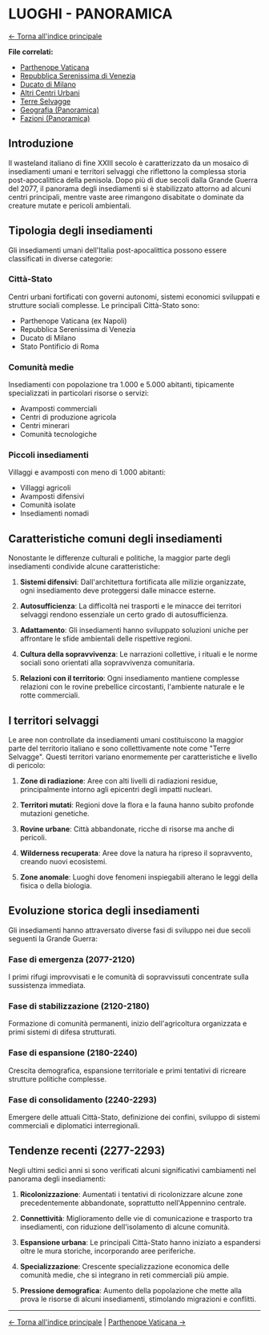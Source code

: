 # LUOGHI - PANORAMICA

[← Torna all'indice principale](../01.0-indice-principale.md)

**File correlati:**
- [Parthenope Vaticana](06.1-parthenope.md)
- [Repubblica Serenissima di Venezia](06.2-venezia.md)
- [Ducato di Milano](06.3-milano.md)
- [Altri Centri Urbani](06.4-altri-centri.md)
- [Terre Selvagge](06.5-terre-selvagge.md)
- [Geografia (Panoramica)](../03-geografia/03.0-geografia-panoramica.md)
- [Fazioni (Panoramica)](../05-fazioni/05.0-fazioni-panoramica.md)

## Introduzione

Il wasteland italiano di fine XXIII secolo è caratterizzato da un mosaico di insediamenti umani e territori selvaggi che riflettono la complessa storia post-apocalittica della penisola. Dopo più di due secoli dalla Grande Guerra del 2077, il panorama degli insediamenti si è stabilizzato attorno ad alcuni centri principali, mentre vaste aree rimangono disabitate o dominate da creature mutate e pericoli ambientali.

## Tipologia degli insediamenti

Gli insediamenti umani dell'Italia post-apocalittica possono essere classificati in diverse categorie:

### Città-Stato
Centri urbani fortificati con governi autonomi, sistemi economici sviluppati e strutture sociali complesse. Le principali Città-Stato sono:
- Parthenope Vaticana (ex Napoli)
- Repubblica Serenissima di Venezia
- Ducato di Milano
- Stato Pontificio di Roma

### Comunità medie
Insediamenti con popolazione tra 1.000 e 5.000 abitanti, tipicamente specializzati in particolari risorse o servizi:
- Avamposti commerciali
- Centri di produzione agricola
- Centri minerari
- Comunità tecnologiche

### Piccoli insediamenti
Villaggi e avamposti con meno di 1.000 abitanti:
- Villaggi agricoli
- Avamposti difensivi
- Comunità isolate
- Insediamenti nomadi

## Caratteristiche comuni degli insediamenti

Nonostante le differenze culturali e politiche, la maggior parte degli insediamenti condivide alcune caratteristiche:

1. **Sistemi difensivi**: Dall'architettura fortificata alle milizie organizzate, ogni insediamento deve proteggersi dalle minacce esterne.

2. **Autosufficienza**: La difficoltà nei trasporti e le minacce dei territori selvaggi rendono essenziale un certo grado di autosufficienza.

3. **Adattamento**: Gli insediamenti hanno sviluppato soluzioni uniche per affrontare le sfide ambientali delle rispettive regioni.

4. **Cultura della sopravvivenza**: Le narrazioni collettive, i rituali e le norme sociali sono orientati alla sopravvivenza comunitaria.

5. **Relazioni con il territorio**: Ogni insediamento mantiene complesse relazioni con le rovine prebellice circostanti, l'ambiente naturale e le rotte commerciali.

## I territori selvaggi

Le aree non controllate da insediamenti umani costituiscono la maggior parte del territorio italiano e sono collettivamente note come "Terre Selvagge". Questi territori variano enormemente per caratteristiche e livello di pericolo:

1. **Zone di radiazione**: Aree con alti livelli di radiazioni residue, principalmente intorno agli epicentri degli impatti nucleari.

2. **Territori mutati**: Regioni dove la flora e la fauna hanno subito profonde mutazioni genetiche.

3. **Rovine urbane**: Città abbandonate, ricche di risorse ma anche di pericoli.

4. **Wilderness recuperata**: Aree dove la natura ha ripreso il sopravvento, creando nuovi ecosistemi.

5. **Zone anomale**: Luoghi dove fenomeni inspiegabili alterano le leggi della fisica o della biologia.

## Evoluzione storica degli insediamenti

Gli insediamenti hanno attraversato diverse fasi di sviluppo nei due secoli seguenti la Grande Guerra:

### Fase di emergenza (2077-2120)
I primi rifugi improvvisati e le comunità di sopravvissuti concentrate sulla sussistenza immediata.

### Fase di stabilizzazione (2120-2180)
Formazione di comunità permanenti, inizio dell'agricoltura organizzata e primi sistemi di difesa strutturati.

### Fase di espansione (2180-2240)
Crescita demografica, espansione territoriale e primi tentativi di ricreare strutture politiche complesse.

### Fase di consolidamento (2240-2293)
Emergere delle attuali Città-Stato, definizione dei confini, sviluppo di sistemi commerciali e diplomatici interregionali.

## Tendenze recenti (2277-2293)

Negli ultimi sedici anni si sono verificati alcuni significativi cambiamenti nel panorama degli insediamenti:

1. **Ricolonizzazione**: Aumentati i tentativi di ricolonizzare alcune zone precedentemente abbandonate, soprattutto nell'Appennino centrale.

2. **Connettività**: Miglioramento delle vie di comunicazione e trasporto tra insediamenti, con riduzione dell'isolamento di alcune comunità.

3. **Espansione urbana**: Le principali Città-Stato hanno iniziato a espandersi oltre le mura storiche, incorporando aree periferiche.

4. **Specializzazione**: Crescente specializzazione economica delle comunità medie, che si integrano in reti commerciali più ampie.

5. **Pressione demografica**: Aumento della popolazione che mette alla prova le risorse di alcuni insediamenti, stimolando migrazioni e conflitti.

---

[← Torna all'indice principale](../01.0-indice-principale.md) | [Parthenope Vaticana →](06.1-parthenope.md)
